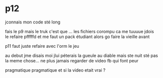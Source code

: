 # p12

jconnais mon code sté long

fais le p9 mais le  truk c'est que ... les fichiers corompu ca me tuuuue jdois le refaire pfffffd
et me faut un pack étudiant alors go faire la vieille avant

p11 faut juste refaire avec l'orm le jeu

au debut jme disais moi jlui péterais la gueule au diable mais ste nuit sté pas la meme chose... ne plus jamais regarder de video fb qui font peur

pragmatique pragmatique et si la video etait vrai ?
